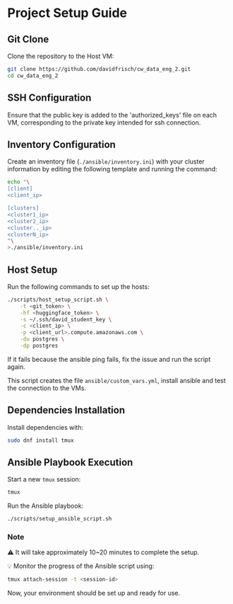 # Project Setup Guide

## Git Clone

Clone the repository to the Host VM:

```bash
git clone https://github.com/davidfrisch/cw_data_eng_2.git
cd cw_data_eng_2
```

## SSH Configuration

Ensure that the public key is added to the 'authorized_keys' file on each VM, corresponding to the private key intended for ssh connection.


## Inventory Configuration

Create an inventory file (`./ansible/inventory.ini`) with your cluster information by editing the following template and running the command:

```bash
echo "\
[client]
<client_ip>

[clusters]
<cluster1_ip>
<cluster2_ip>
<cluster.._ip>
<clusterN_ip>
"\
>./ansible/inventory.ini
```

## Host Setup

Run the following commands to set up the hosts:

```bash
./scripts/host_setup_script.sh \
	-t <git_token> \
	-hf <huggingface_token> \
	-s ~/.ssh/david_student_key \
	-c <client_ip> \
	-p <client_url>.compute.amazonaws.com \
	-du postgres \
	-dp postgres 
```

If it fails because the ansible ping fails, fix the issue and run the script again.

This script creates the file `ansible/custom_vars.yml`, install ansible and test the connection to the VMs.

## Dependencies Installation

Install dependencies with:

```bash
sudo dnf install tmux
```

## Ansible Playbook Execution

Start a new `tmux` session:

```bash
tmux
```

Run the Ansible playbook:

```bash
./scripts/setup_ansible_script.sh
```

### Note

⚠️ It will take approximately 10~20 minutes to complete the setup.

💡 Monitor the progress of the Ansible script using:

```bash
tmux attach-session -t <session-id>
```

Now, your environment should be set up and ready for use.
